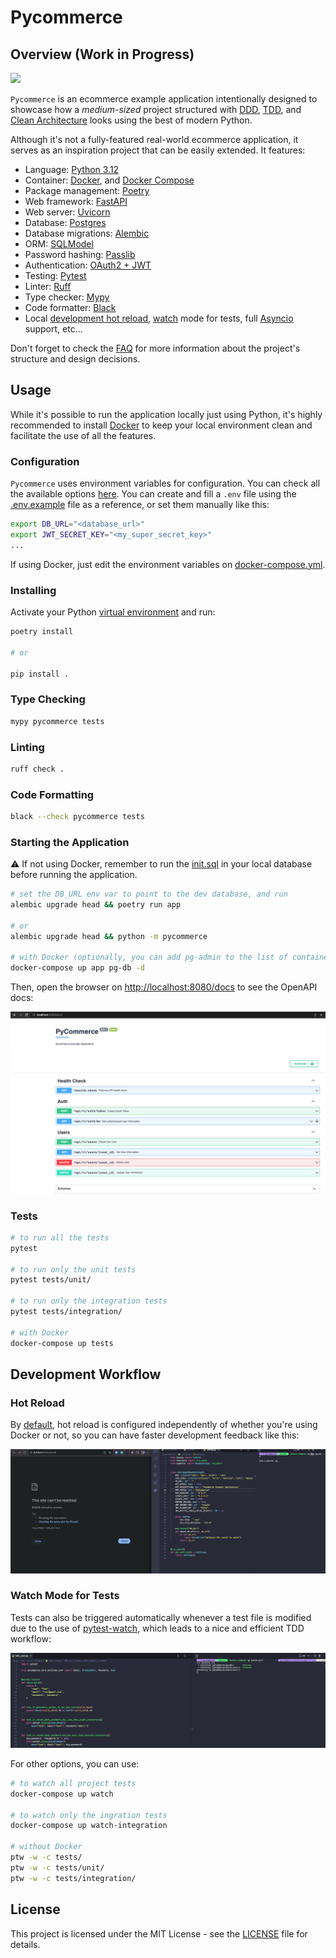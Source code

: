 # Pycommerce

## Overview (Work in Progress)

<p align="left">
  <a href="https://skillicons.dev">
    <img src="https://skillicons.dev/icons?i=py,fastapi,postgres,docker&theme=dark" />
  </a>
</p>

`Pycommerce` is an ecommerce example application intentionally designed to showcase how a _medium-sized_ project structured with [DDD](https://en.wikipedia.org/wiki/Domain-driven_design), [TDD](https://en.wikipedia.org/wiki/Test-driven_development), and [Clean Architecture](https://blog.cleancoder.com/uncle-bob/2012/08/13/the-clean-architecture.html) looks using the best of modern Python.

Although it's not a fully-featured real-world ecommerce application, it serves as an inspiration project that can be easily extended. It features:

- Language: [Python 3.12](https://www.python.org/)
- Container: [Docker](https://www.docker.com/), and [Docker Compose](https://docs.docker.com/compose/)
- Package management: [Poetry](https://python-poetry.org/)
- Web framework: [FastAPI](https://fastapi.tiangolo.com/)
- Web server: [Uvicorn](http://www.uvicorn.org/)
- Database: [Postgres](https://www.postgresql.org/)
- Database migrations: [Alembic](https://alembic.sqlalchemy.org/en/latest/)
- ORM: [SQLModel](https://sqlmodel.tiangolo.com/)
- Password hashing: [Passlib](https://passlib.readthedocs.io/)
- Authentication: [OAuth2 + JWT](https://fastapi.tiangolo.com/tutorial/security/oauth2-jwt/)
- Testing: [Pytest](https://docs.pytest.org/en/latest/)
- Linter: [Ruff](https://github.com/astral-sh/ruff)
- Type checker: [Mypy](https://mypy.readthedocs.io/en/stable/index.html)
- Code formatter: [Black](https://github.com/psf/black)
- Local [development hot reload](#hot-reload), [watch](#watch-mode-for-tests) mode for tests, full [Asyncio](https://docs.python.org/3/library/asyncio.html) support, etc...

Don't forget to check the [FAQ](docs/FAQ.md) for more information about the project's structure and design decisions.

## Usage

While it's possible to run the application locally just using Python, it's highly recommended to install [Docker](https://www.docker.com/) to keep your local environment clean and facilitate the use of all the features.

### Configuration

`Pycommerce` uses environment variables for configuration. You can check all the available options [here](pycommerce/config.py). You can create and fill a `.env` file using the [.env.example](.env.example) file as a reference, or set them manually like this:

```sh
export DB_URL="<database_url>"
export JWT_SECRET_KEY="<my_super_secret_key>"
...
```

If using Docker, just edit the environment variables on [docker-compose.yml](./docker-compose.yml).

### Installing

Activate your Python [virtual environment](https://docs.python.org/3/library/venv.html) and run:

```sh
poetry install

# or

pip install .
```
### Type Checking

```sh
mypy pycommerce tests
```

### Linting

```sh
ruff check .
```

### Code Formatting

```sh
black --check pycommerce tests
```

### Starting the Application

⚠️ If not using Docker, remember to run the [init.sql](scripts/pg/init.sql) in your local database before running the application.

```sh
# set the DB_URL env var to point to the dev database, and run
alembic upgrade head && poetry run app

# or
alembic upgrade head && python -m pycommerce

# with Docker (optionally, you can add pg-admin to the list of containers)
docker-compose up app pg-db -d
```

Then, open the browser on [http://localhost:8080/docs](http://localhost:8080/docs) to see the OpenAPI docs:

![](docs/openapi.png)

### Tests

```sh
# to run all the tests
pytest

# to run only the unit tests
pytest tests/unit/

# to run only the integration tests
pytest tests/integration/

# with Docker
docker-compose up tests
```

## Development Workflow

### Hot Reload

By [default](/pycommerce/config.py#16), hot reload is configured independently of whether you're using Docker or not, so you can have faster development feedback like this:

![](docs/dev-hot-reload.gif)

### Watch Mode for Tests

Tests can also be triggered automatically whenever a test file is modified due to the use of [pytest-watch](https://pypi.org/project/pytest-watch/), which leads to a nice and efficient TDD workflow:

![](docs/test-hot-reload.gif)

For other options, you can use:

```sh
# to watch all project tests
docker-compose up watch

# to watch only the ingration tests
docker-compose up watch-integration

# without Docker
ptw -w -c tests/
ptw -w -c tests/unit/
ptw -w -c tests/integration/
```

## License

This project is licensed under the MIT License - see the [LICENSE](LICENSE) file for details.
